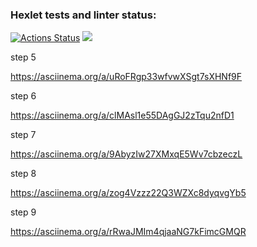 ### Hexlet tests and linter status:
[![Actions Status](https://github.com/danlo12/python-project-49/workflows/hexlet-check/badge.svg)](https://github.com/danlo12/python-project-49/actions)
<a href="https://codeclimate.com/github/danlo12/python-project-49/maintainability"><img src="https://api.codeclimate.com/v1/badges/976672c09d5d93cda900/maintainability" /></a>

step 5

https://asciinema.org/a/uRoFRgp33wfvwXSgt7sXHNf9F

step 6

https://asciinema.org/a/clMAsl1e55DAgGJ2zTqu2nfD1

step 7

https://asciinema.org/a/9AbyzIw27XMxqE5Wv7cbzeczL

step 8

https://asciinema.org/a/zog4Vzzz22Q3WZXc8dyqvgYb5

step 9

https://asciinema.org/a/rRwaJMIm4qjaaNG7kFimcGMQR
